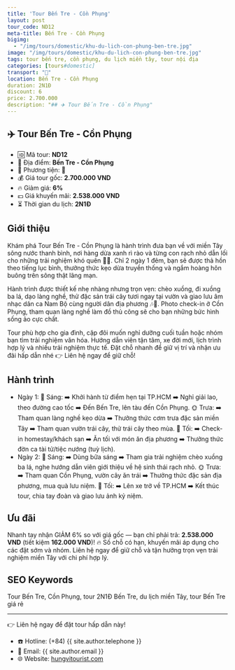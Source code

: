 ```yaml
---
title: 'Tour Bến Tre - Cồn Phụng'
layout: post
tour_code: ND12
meta-title: Bến Tre - Cồn Phụng
bigimg:
  - "/img/tours/domestic/khu-du-lich-con-phung-ben-tre.jpg"
image: "/img/tours/domestic/khu-du-lich-con-phung-ben-tre.jpg"
tags: tour bến tre, cồn phụng, du lịch miền tây, tour nội địa
categories: [tours#domestic]
transport: "🚌"
location: Bến Tre - Cồn Phụng
duration: 2N1Đ
discount: 6
price: 2.700.000
description: "## ✈️ Tour Bến Tre - Cồn Phụng"
---
```


## ✈️ Tour Bến Tre - Cồn Phụng 

- 🆔 Mã tour: **ND12**
- 📍 Địa điểm: **Bến Tre - Cồn Phụng**
- 🚗 Phương tiện: **🚌**
- 💰 Giá tour gốc: **2.700.000 VND**
- 🔥 Giảm giá: **6%**
- 💵 Giá khuyến mãi: **2.538.000 VND**
- ⏳ Thời gian du lịch: **2N1Đ**

## Giới thiệu
Khám phá Tour Bến Tre - Cồn Phụng là hành trình đưa bạn về với miền Tây sông nước thanh bình, nơi hàng dừa xanh rì rào và từng con rạch nhỏ dẫn lối cho những trải nghiệm khó quên 🌴🚤. Chỉ 2 ngày 1 đêm, bạn sẽ được thả hồn theo tiếng lục bình, thưởng thức kẹo dừa truyền thống và ngắm hoàng hôn buông trên sông thật lãng mạn.

Hành trình được thiết kế nhẹ nhàng nhưng trọn vẹn: chèo xuồng, đi xuồng ba lá, dạo làng nghề, thử đặc sản trái cây tươi ngay tại vườn và giao lưu âm nhạc dân ca Nam Bộ cùng người dân địa phương 🎶🍉. Photo check-in ở Cồn Phụng, tham quan làng nghề làm đồ thủ công sẽ cho bạn những bức hình sống ảo cực chất.

Tour phù hợp cho gia đình, cặp đôi muốn nghỉ dưỡng cuối tuần hoặc nhóm bạn tìm trải nghiệm văn hóa. Hướng dẫn viên tận tâm, xe đời mới, lịch trình hợp lý và nhiều trải nghiệm thực tế. Đặt chỗ nhanh để giữ vị trí và nhận ưu đãi hấp dẫn nhé 👉 Liên hệ ngay để giữ chỗ!

## Hành trình
- Ngày 1:
  🌅 Sáng: ➡️ Khởi hành từ điểm hẹn tại TP.HCM ➡️ Nghỉ giải lao, theo đường cao tốc ➡️ Đến Bến Tre, lên tàu đến Cồn Phụng.
  🌞 Trưa: ➡️ Tham quan làng nghề kẹo dừa ➡️ Thưởng thức cơm trưa đặc sản miền Tây ➡️ Tham quan vườn trái cây, thử trái cây theo mùa.
  🌙 Tối: ➡️ Check-in homestay/khách sạn ➡️ Ăn tối với món ăn địa phương ➡️ Thưởng thức đờn ca tài tử/tiệc nướng (tuỳ lịch).
- Ngày 2:
  🌅 Sáng: ➡️ Dùng bữa sáng ➡️ Tham gia trải nghiệm chèo xuồng ba lá, nghe hướng dẫn viên giới thiệu về hệ sinh thái rạch nhỏ.
  🌞 Trưa: ➡️ Tham quan Cồn Phụng, vườn cây ăn trái ➡️ Thưởng thức đặc sản địa phương, mua quà lưu niệm.
  🌙 Tối: ➡️ Lên xe trở về TP.HCM ➡️ Kết thúc tour, chia tay đoàn và giao lưu ảnh kỷ niệm.

## Ưu đãi
Nhanh tay nhận GIẢM 6% so với giá gốc — bạn chỉ phải trả: **2.538.000 VND** (tiết kiệm **162.000 VND**)! 🔥 Số chỗ có hạn, khuyến mãi áp dụng cho các đặt sớm và nhóm. Liên hệ ngay để giữ chỗ và tận hưởng trọn vẹn trải nghiệm miền Tây với chi phí hợp lý.

## SEO Keywords
Tour Bến Tre, Cồn Phụng, tour 2N1Đ Bến Tre, du lịch miền Tây, tour Bến Tre giá rẻ

---

👉 Liên hệ ngay để đặt tour hấp dẫn này!

- ☎️ Hotline: (+84) {{ site.author.telephone }}
- 📧 Email: {{ site.author.email }}
- 🌐 Website: [hungvitourist.com](https://hungvitourist.com)

